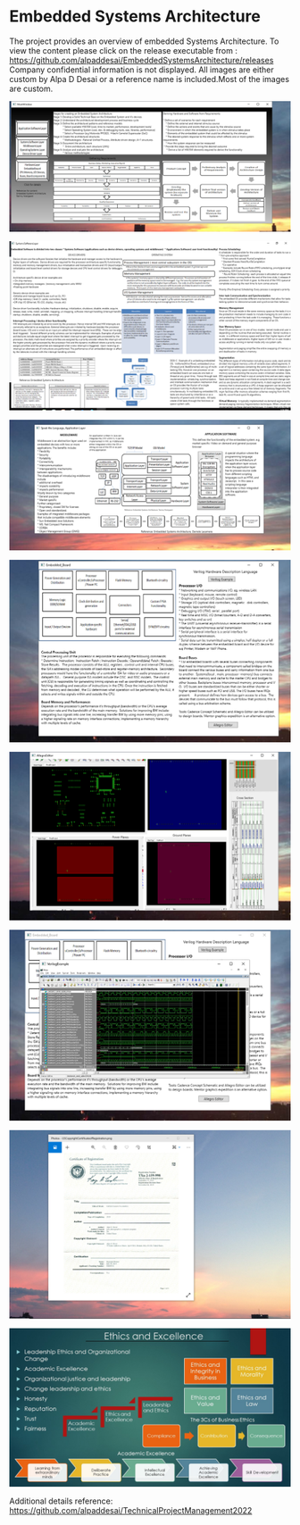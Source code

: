 # Embedded Systems Architecture

The project provides an overview of embedded Systems Architecture. To view the content please click on the release executable from : 
https://github.com/alpaddesai/EmbeddedSystemsArchitecture/releases  Company confidential information is not displayed. All images are either custom by Alpa D Desai or a reference name is included.Most of the images are custom. 


![image](MainWindowImage.png)

![image](SystemSoftwareLayer.png)

![image](ApplicationLayer.png)

![image](EmbeddedHardwareImage.png)

![image](AllegroEditorImage.png)

![image](VerilogImage.png)

![image](USCopyrightCertificate.png)

![image](Ethics.jpg)

Additional details reference: https://github.com/alpaddesai/TechnicalProjectManagement2022
